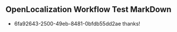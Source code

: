 ## OpenLocalization Workflow Test MarkDown
* 6fa92643-2500-49eb-8481-0bfdb55dd2ae thanks!

<!--HONumber=Aug16_HO3-->


